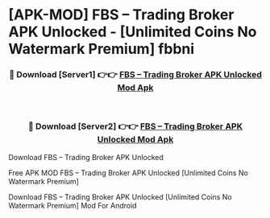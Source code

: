 # [APK-MOD] FBS – Trading Broker APK Unlocked - [Unlimited Coins No Watermark Premium] fbbni



<div align="center">
<h3>🔴 Download [Server1] 👉👉 <a href="https://momento.my/?title=FBS_–_Trading_Broker_APK_Unlocked">FBS – Trading Broker APK Unlocked Mod Apk</a></h3><br>

<h3>🔴 Download [Server2] 👉👉 <a href="https://momento.my/?title=FBS_–_Trading_Broker_APK_Unlocked">FBS – Trading Broker APK Unlocked Mod Apk</a></h3>
</div>



Download FBS – Trading Broker APK Unlocked 

Free APK MOD FBS – Trading Broker APK Unlocked [Unlimited Coins No Watermark Premium]

Download FBS – Trading Broker APK Unlocked [Unlimited Coins No Watermark Premium] Mod For Android
